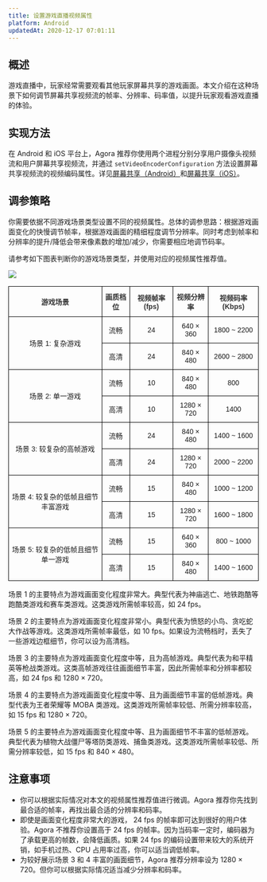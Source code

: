 ```yaml
---
title: 设置游戏直播视频属性
platform: Android
updatedAt: 2020-12-17 07:01:11
---
```


## 概述

游戏直播中，玩家经常需要观看其他玩家屏幕共享的游戏画面。本文介绍在这种场景下如何调节屏幕共享视频流的帧率、分辨率、码率值，以提升玩家观看游戏直播的体验。

## 实现方法

在 Android 和 iOS 平台上，Agora 推荐你使用两个进程分别分享用户摄像头视频流和用户屏幕共享视频流，并通过 `setVideoEncoderConfiguration` 方法设置屏幕共享视频流的视频编码属性。详见[屏幕共享（Android）](./screensharing_android?platform=Android)和[屏幕共享（iOS）](./screensharing_ios?platform=iOS)。

## 调参策略

你需要依据不同游戏场景类型设置不同的视频属性。总体的调参思路：根据游戏画面变化的快慢调节帧率，根据游戏画面的精细程度调节分辨率。同时考虑到帧率和分辨率的提升/降低会带来像素数的增加/减少，你需要相应地调节码率。

请参考如下图表判断你的游戏场景类型，并使用对应的视频属性推荐值。

![](https://web-cdn.agora.io/docs-files/1608185965210)

<style type="text/css">
.tg  {border-collapse:collapse;border-spacing:0;}
.tg td{border-color:black;border-style:solid;border-width:1px;font-family:Arial, sans-serif;font-size:14px;
  overflow:hidden;padding:10px 5px;word-break:normal;}
.tg th{border-color:black;border-style:solid;border-width:1px;font-family:Arial, sans-serif;font-size:14px;
  font-weight:normal;overflow:hidden;padding:10px 5px;word-break:normal;}
.tg .tg-dby6{font-weight:bold;text-align:center;vertical-align:center}
.tg .tg-ns82{text-align:center;vertical-align:center}
</style>
<table class="tg">
<thead>
  <tr>
    <th class="tg-dby6"><span style="color:#333">游戏场景</span></th>
    <th class="tg-dby6"><span style="color:#333">画质档位</span></th>
    <th class="tg-dby6"><span style="color:#333">视频帧率 (fps)</span></th>
    <th class="tg-dby6"><span style="color:#333">视频分辨率</span></th>
    <th class="tg-dby6"><span style="color:#333">视频码率 (Kbps)</span></th>
  </tr>
</thead>
<tbody>
  <tr>
    <td class="tg-ns82" rowspan="2">场景 1: 复杂游戏</td>
    <td class="tg-ns82">流畅</td>
    <td class="tg-ns82">24</td>
    <td class="tg-ns82">640 × 360</td>
    <td class="tg-ns82">1800 ~ 2200</td>
  </tr>
  <tr>
    <td class="tg-ns82">高清</td>
    <td class="tg-ns82">24</td>
    <td class="tg-ns82">840 × 480</td>
    <td class="tg-ns82">2600 ~ 2800</td>
  </tr>
  <tr>
    <td class="tg-ns82" rowspan="2">场景 2: 单一游戏</td>
    <td class="tg-ns82">流畅</td>
    <td class="tg-ns82">10</td>
    <td class="tg-ns82">840 × 480</td>
    <td class="tg-ns82">800</td>
  </tr>
  <tr>
    <td class="tg-ns82">高清</td>
    <td class="tg-ns82">10</td>
    <td class="tg-ns82">1280 × 720</td>
    <td class="tg-ns82">1400</td>
  </tr>
  <tr>
    <td class="tg-ns82" rowspan="2">场景 3: 较复杂的高帧游戏</td>
    <td class="tg-ns82">流畅</td>
    <td class="tg-ns82">24</td>
    <td class="tg-ns82">840 × 480</td>
    <td class="tg-ns82">1400 ~ 1600</td>
  </tr>
  <tr>
    <td class="tg-ns82">高清</td>
    <td class="tg-ns82">24</td>
    <td class="tg-ns82">1280 × 720</td>
    <td class="tg-ns82">2000 ~ 2200</td>
  </tr>
  <tr>
    <td class="tg-ns82" rowspan="2">场景 4: 较复杂的低帧且细节丰富游戏</td>
    <td class="tg-ns82">流畅</td>
    <td class="tg-ns82">15</td>
    <td class="tg-ns82">840 × 480</td>
    <td class="tg-ns82">1000 ~ 1200</td>
  </tr>
  <tr>
    <td class="tg-ns82">高清</td>
    <td class="tg-ns82">15</td>
    <td class="tg-ns82">1280 × 720</td>
    <td class="tg-ns82">1600 ~ 1800</td>
  </tr>
  <tr>
    <td class="tg-ns82" rowspan="2">场景 5: 较复杂的低帧且细节单一游戏</td>
    <td class="tg-ns82">流畅</td>
    <td class="tg-ns82">15</td>
    <td class="tg-ns82">640 × 360</td>
    <td class="tg-ns82">800 ~ 1000</td>
  </tr>
  <tr>
    <td class="tg-ns82">高清</td>
    <td class="tg-ns82">15</td>
    <td class="tg-ns82">840 × 480</td>
    <td class="tg-ns82">1400 ~ 1600</td>
  </tr>
</tbody>
</table>

场景 1 的主要特点为游戏画面变化程度非常大。典型代表为神庙逃亡、地铁跑酷等跑酷类游戏和赛车类游戏。这类游戏所需帧率较高，如 24 fps。

场景 2 的主要特点为游戏画面变化程度非常小。典型代表为愤怒的小鸟、贪吃蛇大作战等游戏。这类游戏所需帧率最低，如 10 fps。如果设为流畅档时，丢失了一些游戏边框细节，你可以设为高清档。

场景 3 的主要特点为游戏画面变化程度中等，且为高帧游戏。典型代表为和平精英等枪战类游戏。这类高帧游戏往往画面细节丰富，因此所需帧率和分辨率都较高，如 24 fps 和 1280 × 720。

场景 4 的主要特点为游戏画面变化程度中等、且为画面细节丰富的低帧游戏。典型代表为王者荣耀等 MOBA 类游戏。这类游戏所需帧率较低、所需分辨率较高，如 15 fps 和 1280 × 720。

场景 5 的主要特点为游戏画面变化程度中等、且为画面细节不丰富的低帧游戏。典型代表为植物大战僵尸等塔防类游戏、捕鱼类游戏。这类游戏所需帧率较低、所需分辨率较低，如 15 fps 和 840 × 480。

## 注意事项

- 你可以根据实际情况对本文的视频属性推荐值进行微调。Agora 推荐你先找到最合适的帧率，再找出最合适的分辨率和码率。
- 即使是画面变化程度非常大的游戏， 24 fps 的帧率即可达到很好的用户体验。Agora 不推荐你设置高于 24 fps 的帧率。因为当码率一定时，编码器为了承载更高的帧数，会降低画质。如果 24 fps 的编码设置带来较大的系统开销，如手机过热、CPU 占用率过高，你可以适当调低帧率。
- 为较好展示场景 3 和 4 丰富的画面细节，Agora 推荐分辨率设为 1280 × 720。但你可以根据实际情况适当减少分辨率和码率。
